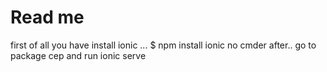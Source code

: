 # Read me
first of all you have install ionic ... 
$ npm install ionic no cmder
after.. go to package cep and run ionic serve
